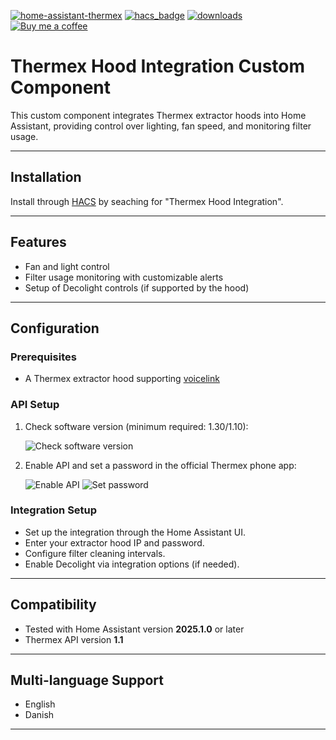 [![home-assistant-thermex](https://img.shields.io/github/release/hsk-dk/home-assistant-thermex/all.svg?style=plastic&label=Current%20release)](https://github.com/hsk-dk/home-assistant-thermex) [![hacs_badge](https://img.shields.io/badge/HACS-Default-41BDF5.svg?style=plastic)](https://github.com/hacs/integration) [![downloads](https://img.shields.io/github/downloads/hsk-dk/home-assistant-thermex/total?style=plastic&label=Total%20downloads)](https://github.com/hsk-dk/home-assistant-thermex)<br />
[![Buy me a coffee](https://img.shields.io/static/v1?label=Buy%20me%20a%20coffee&message=and%20say%20thanks&color=orange&logo=buymeacoffee&logoColor=white&style=plastic)](https://www.buymeacoffee.com/hskdk)


# Thermex Hood Integration Custom Component

This custom component integrates Thermex extractor hoods into Home Assistant, providing control over lighting, fan speed, and monitoring filter usage.

---

## Installation

Install through [HACS](https://hacs.xyz/) by seaching for "Thermex Hood Integration".

---

## Features

- Fan and light control
- Filter usage monitoring with customizable alerts
- Setup of Decolight controls (if supported by the hood)

---

## Configuration

### Prerequisites

- A Thermex extractor hood supporting [voicelink](https://thermex.eu/advice-and-guidance/all-options/voicelink)

### API Setup

1. Check software version (minimum required: 1.30/1.10):

   ![Check software version](https://github.com/user-attachments/assets/d5a0f1ad-e006-4d50-9a16-9d79af83f132)

2. Enable API and set a password in the official Thermex phone app:

   ![Enable API](https://github.com/user-attachments/assets/c80412a1-1f13-4f23-b347-01a2cd9c2202)
   ![Set password](https://github.com/user-attachments/assets/2bc877bb-490f-4272-afdf-2f059b35dd1c)

### Integration Setup

- Set up the integration through the Home Assistant UI.
- Enter your extractor hood IP and password.
- Configure filter cleaning intervals.
- Enable Decolight via integration options (if needed).

---

## Compatibility

- Tested with Home Assistant version **2025.1.0** or later
- Thermex API version **1.1**

---

## Multi-language Support

- English
- Danish

---
